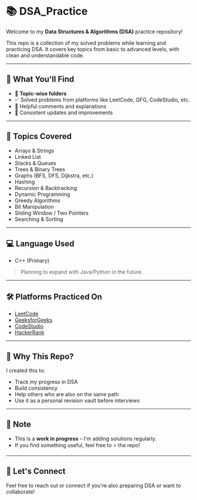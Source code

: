 # 📚 DSA_Practice

Welcome to my **Data Structures & Algorithms (DSA)** practice repository!

This repo is a collection of my solved problems while learning and practicing DSA. It covers key topics from basic to advanced levels, with clean and understandable code.

---

## 🚀 What You'll Find

- 📂 **Topic-wise folders**  
- ✅ Solved problems from platforms like LeetCode, GFG, CodeStudio, etc.  
- 💬 Helpful comments and explanations  
- 📌 Consistent updates and improvements

---

## 🧠 Topics Covered

- Arrays & Strings
- Linked List
- Stacks & Queues
- Trees & Binary Trees
- Graphs (BFS, DFS, Dijkstra, etc.)
- Hashing
- Recursion & Backtracking
- Dynamic Programming
- Greedy Algorithms
- Bit Manipulation
- Sliding Window / Two Pointers
- Searching & Sorting

---

## 💻 Language Used

- C++ (Primary)

> Planning to expand with Java/Python in the future.

---

## 🛠 Platforms Practiced On

- [LeetCode](https://leetcode.com)
- [GeeksforGeeks](https://geeksforgeeks.org)
- [CodeStudio](https://www.codingninjas.com/studio)
- [HackerRank](https://www.hackerrank.com)

---

## 🎯 Why This Repo?

I created this to:
- Track my progress in DSA
- Build consistency
- Help others who are also on the same path
- Use it as a personal revision vault before interviews

---

## 📌 Note

- This is a **work in progress** – I'm adding solutions regularly.  
- If you find something useful, feel free to ⭐ the repo!

---

## 🙌 Let's Connect

Feel free to reach out or connect if you're also preparing DSA or want to collaborate!

